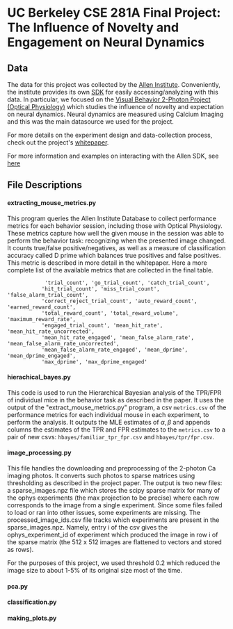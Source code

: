 # UC Berkeley CSE 281A Final Project: The Influence of Novelty and Engagement on Neural Dynamics

## Data

The data for this project was collected by the [Allen Institute](https://alleninstitute.org/). Conveniently, the institute provides its own [SDK](https://allensdk.readthedocs.io/en/latest/index.html) for easily accessing/analyzing with this data. In particular, we focused on the [Visual Behavior 2-Photon Project (Optical Physiology)](https://portal.brain-map.org/explore/circuits/visual-behavior-2p) which studies the influence of novelty and expectation on neural dynamics. Neural dynamics are measured using Calcium Imaging and this was the main datasource we used for the project.

For more details on the experiment design and data-collection process, check out the project's [whitepaper](https://tinyurl.com/yc5tnnyk).

For more information and examples on interacting with the Allen SDK, see [here](https://allensdk.readthedocs.io/en/latest/visual_behavior_optical_physiology.html)


## File Descriptions


#### extracting_mouse_metrics.py

This program queries the Allen Institute Database to collect performance metrics for each behavior session, including 
those with Optical Physiology. These metrics capture how well the given mouse in the session was able to perform
the behavior task: recognizing when the presented image changed. It counts true/false positive/negatives, as well as 
a measure of classification accuracy called D prime which balances true positives and false positives. This metric is
described in more detail in the whitepaper. Here a more complete list of the available metrics that are collected in the final table.

```
            'trial_count', 'go_trial_count', 'catch_trial_count',
           'hit_trial_count', 'miss_trial_count', 'false_alarm_trial_count',
           'correct_reject_trial_count', 'auto_reward_count', 'earned_reward_count',
           'total_reward_count', 'total_reward_volume', 'maximum_reward_rate',
           'engaged_trial_count', 'mean_hit_rate', 'mean_hit_rate_uncorrected',
           'mean_hit_rate_engaged', 'mean_false_alarm_rate', 'mean_false_alarm_rate_uncorrected',
           'mean_false_alarm_rate_engaged', 'mean_dprime', 'mean_dprime_engaged',
           'max_dprime', 'max_dprime_engaged'
```


#### hierachical_bayes.py
This code is used to run the Hierarchical Bayesian analysis of the TPR/FPR of individual mice in the behavior task
as described in the paper. It uses the output of the "extract_mouse_metrics.py" program, a csv `metrics.csv` of the performance
metrics for each individual mouse in each experiment, to perform the analysis. It outputs the MLE estimates of $\alpha, \beta$
and appends columns the estimates of the TPR and FPR estimates to the `metrics.csv` to a pair of new csvs: `hbayes/familiar_tpr_fpr.csv` and `hbayes/tpr/fpr.csv`.

#### image_processing.py
This file handles the downloading and preprocessing of the 2-photon Ca imaging photos. It converts such photos to sparse 
matrices using thresholding as described in the project paper. The output is two new files: a sparse_images.npz file 
which stores the scipy sparse matrix for many of the ophys experiments (the max projection to be precise) where
each row corresponds to the image from a single experiment. Since some files failed to load or ran into other issues,
some experiments are missing. The processed_image_ids.csv file tracks which experiments are present in the 
sparse_images.npz. Namely, entry i of the csv gives the ophys_experiment_id of experiment which produced the image
in row i of the sparse matrix (the 512 x 512 images are flattened to vectors and stored as rows). 

For the purposes of this project, we used threshold 0.2 which reduced the image size to about 1-5% of its original size
most of the time.


#### pca.py




#### classification.py



#### making_plots.py


